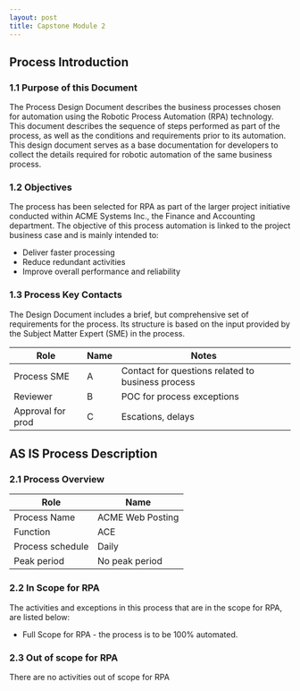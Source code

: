 ```yaml
---
layout: post
title: Capstone Module 2
---
```


## Process Introduction

### 1.1 Purpose of this Document

The Process Design Document describes the business processes chosen for automation using the Robotic Process Automation (RPA) technology.
This document describes the sequence of steps performed as part of the process, as well as the conditions and requirements prior to its automation. This design document serves as a base documentation for developers to collect the details required for robotic automation of the same business process.

### 1.2 Objectives

The process has been selected for RPA as part of the larger project initiative conducted within
ACME Systems Inc., the Finance and Accounting department.
The objective of this process automation is linked to the project business case and is mainly
intended to:

* Deliver faster processing
* Reduce redundant activities
* Improve overall performance and reliability

### 1.3 Process Key Contacts

The Design Document includes a brief, but comprehensive set of requirements for the process. Its structure is based on the input provided by the Subject Matter Expert (SME) in the process.

| Role        | Name           | Notes  |
| ----------- |--------------- | ------ |
| Process SME | A | Contact for questions related to business process |
| Reviewer | B | POC for process exceptions |
| Approval for prod |   C | Escations, delays |

## AS IS Process Description

### 2.1 Process Overview

| Role        |      Name |
| ----------- | -------------- |
| Process Name |  ACME Web Posting |
| Function  | ACE |
| Process schedule   |   Daily |
| Peak period  | No peak period |

### 2.2 In Scope for RPA

The activities and exceptions in this process that are in the scope for RPA, are listed below:
* Full Scope for RPA - the process is to be 100% automated.

### 2.3 Out of scope for RPA

There are no activities out of scope for RPA

